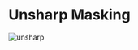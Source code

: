 # Unsharp Masking

![unsharp](https://github.com/nitishabharathi/Digital-Image-Processing/blob/master/Unsharp%20Masking/unsharp_mask.png?raw=true)
